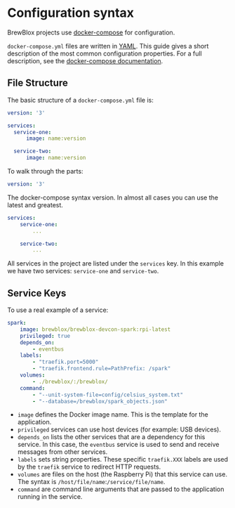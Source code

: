 # Configuration syntax

BrewBlox projects use [docker-compose](https://docs.docker.com/compose/) for configuration.

`docker-compose.yml` files are written in [YAML](https://en.wikipedia.org/wiki/YAML).
This guide gives a short description of the most common configuration properties.
For a full description, see the [docker-compose documentation](https://docs.docker.com/compose/compose-file/).

## File Structure

The basic structure of a `docker-compose.yml` file is:
```yaml
version: '3'

services:
  service-one:
      image: name:version

  service-two:
      image: name:version
```

To walk through the parts:

```yaml
version: '3'
```
The docker-compose syntax version. In almost all cases you can use the latest and greatest.

```yaml
services:
    service-one:
        ...

    service-two:
        ...
```
All services in the project are listed under the `services` key. In this example we have two services: `service-one` and `service-two`.

## Service Keys

To use a real example of a service:

```yaml
spark:
    image: brewblox/brewblox-devcon-spark:rpi-latest
    privileged: true
    depends_on:
        - eventbus
    labels:
        - "traefik.port=5000"
        - "traefik.frontend.rule=PathPrefix: /spark"
    volumes:
        - ./brewblox/:/brewblox/
    command:
        - "--unit-system-file=config/celsius_system.txt"
        - "--database=/brewblox/spark_objects.json"
```

* `image` defines the Docker image name. This is the template for the application.
* `privileged` services can use host devices (for example: USB devices).
* `depends_on` lists the other services that are a dependency for this service. In this case, the `eventbus` service is used to send and receive messages from other services.
* `labels` sets string properties. These specific `traefik.XXX` labels are used by the `traefik` service to redirect HTTP requests.
* `volumes` are files on the host (the Raspberry Pi) that this service can use. The syntax is `/host/file/name`:`/service/file/name`.
* `command` are command line arguments that are passed to the application running in the service.
